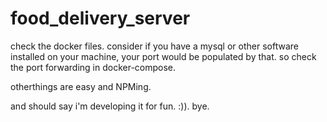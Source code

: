 # food_delivery_server

check the docker files.
consider if you have a mysql or other software installed on your machine, your port would be populated by that. so check the port forwarding in docker-compose.

otherthings are easy and NPMing.

and should say i'm developing it for fun. :)). bye.
